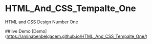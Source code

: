 # HTML_And_CSS_Tempalte_One
HTML and CSS Design Number One



##live Demo
[Demo] (https://aminabenbelgacem.github.io/HTML_And_CSS_Tempalte_One/)
